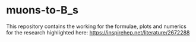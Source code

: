 # muons-to-B_s
This repository contains the working for the formulae, plots and numerics for the research highlighted here: https://inspirehep.net/literature/2672288
